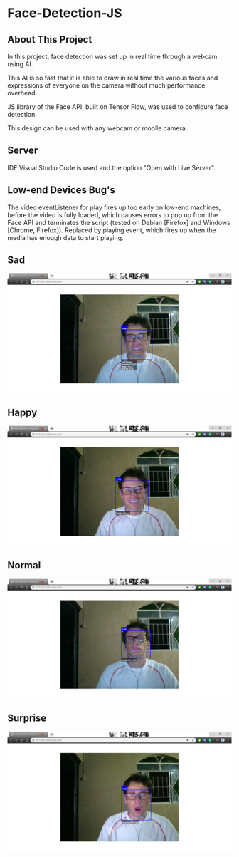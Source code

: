 # Face-Detection-JS


## About This Project
In this project, face detection was set up in real time through a webcam using AI.

This AI is so fast that it is able to draw in real time the various faces and expressions of everyone on the camera without much performance overhead.

JS library of the Face API, built on Tensor Flow, was used to configure face detection.

This design can be used with any webcam or mobile camera.

## Server
IDE Visual Studio Code is used and the option "Open with Live Server".

## Low-end Devices Bug's
The video eventListener for play fires up too early on low-end machines, before the video is fully loaded, which causes errors to pop up from the Face API and terminates the script (tested on Debian [Firefox] and Windows [Chrome, Firefox]). Replaced by playing event, which fires up when the media has enough data to start playing.

## Sad
![Sad](src/images/Bravo.png)

## Happy
![Happy](src/images/Feliz.png)

## Normal
![Normal](src/images/Normal.png)

## Surprise
![Surprise](src/images/Supreso.png)
